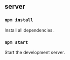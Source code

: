## server

### `npm install`   

Install all dependencies.

### `npm start`

Start the development server.
